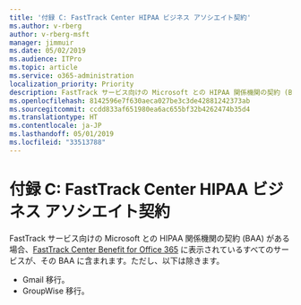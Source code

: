 ```yaml
---
title: '付録 C: FastTrack Center HIPAA ビジネス アソシエイト契約'
ms.author: v-rberg
author: v-rberg-msft
manager: jimmuir
ms.date: 05/02/2019
ms.audience: ITPro
ms.topic: article
ms.service: o365-administration
localization_priority: Priority
description: FastTrack サービス向けの Microsoft との HIPAA 関係機関の契約 (BAA) がある場合、FastTrack Center Benefit for Office 365 に表示されているすべてのサービスが、その BAA に含まれます。ただし、以下は除きます。
ms.openlocfilehash: 8142596e7f630aeca027be3c3de42881242373ab
ms.sourcegitcommit: ccdd833af651980ea6ac655bf32b4262474b35d4
ms.translationtype: HT
ms.contentlocale: ja-JP
ms.lasthandoff: 05/01/2019
ms.locfileid: "33513788"
---
```

# <a name="appendix-c---fasttrack-center-hipaa-business-associate-agreement"></a>付録 C: FastTrack Center HIPAA ビジネス アソシエイト契約

FastTrack サービス向けの Microsoft との HIPAA 関係機関の契約 (BAA) がある場合、[FastTrack Center Benefit for Office 365](O365-fasttrack-benefit-for-office-365.md) に表示されているすべてのサービスが、その BAA に含まれます。ただし、以下は除きます。 
  
- Gmail 移行。   
- GroupWise 移行。
    

